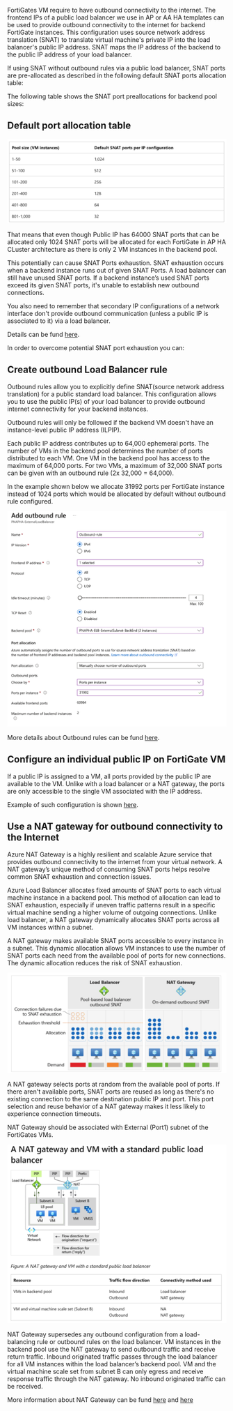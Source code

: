 FortiGates VM require to have outbound connectivity to the internet. The frontend IPs of a public load balancer we use in AP or AA HA templates can be used to provide outbound connectivity to the internet for backend FortiGate instances. This configuration uses source network address translation (SNAT) to translate virtual machine's private IP into the load balancer's public IP address. SNAT maps the IP address of the backend to the public IP address of your load balancer.


If using SNAT without outbound rules via a public load balancer, SNAT ports are pre-allocated as described in the following default SNAT ports allocation table:

The following table shows the SNAT port preallocations for backend pool sizes:

## Default port allocation table
![Default port allocation table](images/faq-snat-table.png)


That means that even though Public IP has 64000 SNAT ports that can be allocated only 1024 SNAT ports will be allocated for each FortiGate in AP HA CLuster architecture as there is only 2 VM instances in the backend pool.

This potentially can cause SNAT Ports exhaustion. 
SNAT exhaustion occurs when a backend instance runs out of given SNAT Ports. A load balancer can still have unused SNAT ports. If a backend instance’s used SNAT ports exceed its given SNAT ports, it's unable to establish new outbound connections.

You also need to remember that secondary IP configurations of a network interface don't provide outbound communication (unless a public IP is associated to it) via a load balancer.

Details can be fund [here](https://learn.microsoft.com/en-us/azure/load-balancer/load-balancer-outbound-connections).

In order to overcome potential SNAT port exhaustion you can:

## Create outbound Load Balancer rule

Outbound rules allow you to explicitly define SNAT(source network address translation) for a public standard load balancer. This configuration allows you to use the public IP(s) of your load balancer to provide outbound internet connectivity for your backend instances.

Outbound rules will only be followed if the backend VM doesn't have an instance-level public IP address (ILPIP).

Each public IP address contributes up to 64,000 ephemeral ports. The number of VMs in the backend pool determines the number of ports distributed to each VM. One VM in the backend pool has access to the maximum of 64,000 ports. For two VMs, a maximum of 32,000 SNAT ports can be given with an outbound rule (2x 32,000 = 64,000).

In the example shown below we allocate 31992 ports per FortiGate instance instead of 1024 ports which would be allocated by default without outbound rule configured.

![Outbound Rule](images/faq-outbound-rule.png)

More details about Outbound rules can be fund [here](https://learn.microsoft.com/en-us/azure/load-balancer/outbound-rules).

## Configure an individual public IP on FortiGate VM
If a public IP is assigned to a VM, all ports provided by the public IP are available to the VM. Unlike with a load balancer or a NAT gateway, the ports are only accessible to the single VM associated with the IP address.

Example of such configuration is shown [here](https://github.com/40net-cloud/fortinet-azure-solutions/blob/main/FortiGate/Active-Passive-ELB-ILB/doc/config-outbound-nat-considerations.md).

## Use a NAT gateway for outbound connectivity to the Internet

Azure NAT Gateway is a highly resilient and scalable Azure service that provides outbound connectivity to the internet from your virtual network. A NAT gateway’s unique method of consuming SNAT ports helps resolve common SNAT exhaustion and connection issues. 

Azure Load Balancer allocates fixed amounts of SNAT ports to each virtual machine instance in a backend pool. This method of allocation can lead to SNAT exhaustion, especially if uneven traffic patterns result in a specific virtual machine sending a higher volume of outgoing connections. Unlike load balancer, a NAT gateway dynamically allocates SNAT ports across all VM instances within a subnet.

A NAT gateway makes available SNAT ports accessible to every instance in a subnet. This dynamic allocation allows VM instances to use the number of SNAT ports each need from the available pool of ports for new connections. The dynamic allocation reduces the risk of SNAT exhaustion.

![NAT GW](images/faq-nat-gw.png)

A NAT gateway selects ports at random from the available pool of ports. If there aren't available ports, SNAT ports are reused as long as there's no existing connection to the same destination public IP and port. This port selection and reuse behavior of a NAT gateway makes it less likely to experience connection timeouts.

NAT Gateway should be associated with External (Port1) subnet of the FortiGates VMs.

![NAT GW with ELB](images/faq-nat-gw-lb.png)

NAT Gateway supersedes any outbound configuration from a load-balancing rule or outbound rules on the load balancer. VM instances in the backend pool use the NAT gateway to send outbound traffic and receive return traffic. Inbound originated traffic passes through the load balancer for all VM instances within the load balancer’s backend pool. VM and the virtual machine scale set from subnet B can only egress and receive response traffic through the NAT gateway. No inbound originated traffic can be received.

More information about NAT Gateway can be fund [here](https://learn.microsoft.com/en-us/azure/load-balancer/troubleshoot-outbound-connection#use-a-nat-gateway-for-outbound-connectivity-to-the-internet) and [here](https://learn.microsoft.com/en-us/azure/nat-gateway/nat-gateway-design#a-nat-gateway-and-vm-with-a-standard-public-load-balancer)